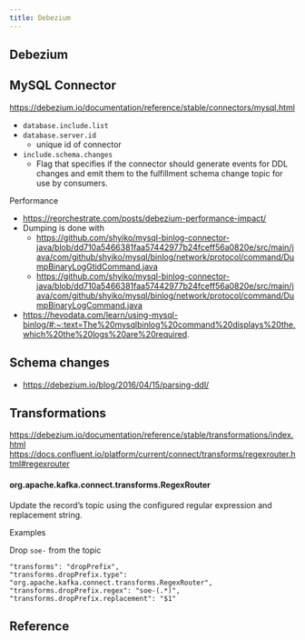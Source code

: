```yaml
---
title: Debezium
---
```


## Debezium


## MySQL Connector
https://debezium.io/documentation/reference/stable/connectors/mysql.html


- `database.include.list`
- `database.server.id`
    - unique id of connector
- `include.schema.changes`
    - Flag that specifies if the connector should generate events for DDL changes and emit them to the fulfillment schema change topic for use by consumers.

Performance

- https://reorchestrate.com/posts/debezium-performance-impact/
- Dumping is done with
    - https://github.com/shyiko/mysql-binlog-connector-java/blob/dd710a5466381faa57442977b24fceff56a0820e/src/main/java/com/github/shyiko/mysql/binlog/network/protocol/command/DumpBinaryLogGtidCommand.java
    - https://github.com/shyiko/mysql-binlog-connector-java/blob/dd710a5466381faa57442977b24fceff56a0820e/src/main/java/com/github/shyiko/mysql/binlog/network/protocol/command/DumpBinaryLogCommand.java
- https://hevodata.com/learn/using-mysql-binlog/#:~:text=The%20mysqlbinlog%20command%20displays%20the,which%20the%20logs%20are%20required.


## Schema changes
- https://debezium.io/blog/2016/04/15/parsing-ddl/



## Transformations
https://debezium.io/documentation/reference/stable/transformations/index.html
https://docs.confluent.io/platform/current/connect/transforms/regexrouter.html#regexrouter


#### org.apache.kafka.connect.transforms.RegexRouter
Update the record’s topic using the configured regular expression and replacement string.

Examples

Drop `soe-` from the topic

```
"transforms": "dropPrefix",
"transforms.dropPrefix.type": "org.apache.kafka.connect.transforms.RegexRouter",
"transforms.dropPrefix.regex": "soe-(.*)",
"transforms.dropPrefix.replacement": "$1"
```


## Reference
